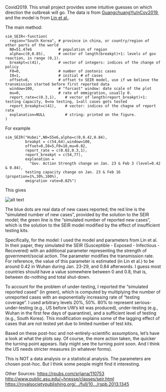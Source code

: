 Covid2019. This small project provides some intuitive guesses on which direction the outbreak will go. 
The data is from [GuangchuangYu/nCov2019](https://github.com/GuangchuangYu/nCov2019), and the model is from [Lin et al.](https://www.ijidonline.com/a…/S1201-9712(20)30117-X/fulltext). 

The main method: 
```
sim_SEIR<-function(
  region="South Korea", # province in china, or country/region of other parts of the world
  N0=51.47e6            # population of region 
  alpha=c(0,0.85),      # vector of length(breakpt)+1: levels of gov reaction, in range (0,1). 
  breakpt=c(41),        # vector of integers: indices of the change of policy
  F0=0,                 # number of zootonic cases
  I0=1,                 # initial # of cases
  offset=0,             # offset to SEIR model, use if we believe the transmission started before first reported data
  window=100,           # "forcast" window: date scale of the plot
  mu=0,                 # rate of emmigration, usually 0. 
  report_rate=c(0.3,1),    # vector of length(report_breakpt)+1: testing capacity, 0=no testing, 1=all cases gets tested
  report_breakpt=c(41),    # vector: indices of the chagne of report rate 
  explanation=NULL         # string: printed on the figure. 
)
```

For example
```
sim_SEIR("Hubei",N0=55e6,alpha=c(0,0.42,0.84),
         breakpt = c(54,64),window=100,
         offset=0,I0=5,F0=10,mu=0.02,
         report_rate = c(0.02,0.3,1),
         report_breakpt = c(54,77),
         explanation = 
           "Gov. Action Strength change on Jan. 23 & Feb 3 (level=0.42 & 0.84), 
         testing capacity change on Jan. 23 & Feb 16 (propotion=1%,30%,100%),
         emigration rate=0.02%")
```
This gives

![alt text](figures/Hubei.png)

The blue dots are real data of new cases reported; the red line is the “simulated number of new cases”, provided by the solution to the SEIR model; the green line is the “simulated number of reported new cases”, which is the solution to the SEIR model modified by the effect of insufficient testing kits.

Specifically, for the model: I used the model and parameters from Lin et al. In their paper, they simulated the SEIR (Susceptible - Exposed - Infectious - Recovered) with an additional parameter representing the strength of government/social action. The parameter modifies the transmission rate. For reference, the value of this parameter is estimated (in Lin et al.) to be around 0.42 in Wuhan during Jan. 23-29, and 0.84 afterwords. I guess most countries should have a value somewhere between 0 and 0.8, that is, between do-nothing and total shut-down.

To account for the problem of under-testing, I reported the “simulated reported cased” (in green), which is computed by multiplying the number of unreported cases with an exponentially increasing rate of “testing coverage”. I used arbitrary levels 20%, 50%. 80% to represent serious-under-testing (e.g., US before UW’s kit was produced), under-testing (e.g., Wuhan in the first few days of quarantine), and a sufficient level of testing (e.g., South Korea). This modification explains some of the lagging effect of cases that are not tested yet due to limited number of test kits.

Based on these post-hoc and not-entirely-scientific assumptions, let’s have a look at what the plots say. Of course, the more action taken, the quicker the turning point appears. Italy might see the turning point soon. And I think the US needs stricter measures (in whatever forms).

This is NOT a data analysis or a statistical analysis. The parameters are chosen post-hoc. But I think some people might find it interesting.

Other Sources:
https://rpubs.com/srijana/110753
http://www.public.asu.edu/~hnesse/classes/seir.html
https://royalsocietypublishing.org/…/full/10…/rspb.2013.1345
